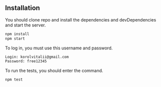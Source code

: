 ## Installation

You should clone repo and install the dependencies and devDependencies and start the server.

```sh
npm install
npm start
```

To log in, you must use this username and password.

```sh
Login: korolvitalii@gmail.com
Password: free12345
```

To run the tests, you should enter the command.

```sh
npm test
```
